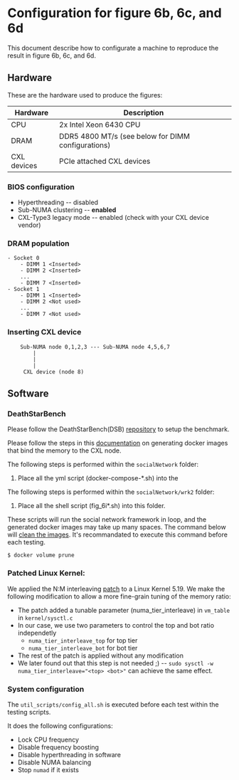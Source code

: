 # Configuration for figure 6b, 6c, and 6d
This document describe how to configurate a machine to reproduce the result in figure 6b, 6c, and 6d.

## Hardware
These are the hardware used to produce the figures:

| Hardware | Description |
| -------- | ----------- |
| CPU | 2x Intel Xeon 6430 CPU |
| DRAM | DDR5 4800 MT/s (see below for DIMM configurations)|
| CXL devices | PCIe attached CXL devices |

### BIOS configuration
* Hyperthreading -- disabled
* Sub-NUMA clustering -- **enabled**
* CXL-Type3 legacy mode -- enabled (check with your CXL device vendor)

### DRAM population
```
- Socket 0
    - DIMM 1 <Inserted>
    - DIMM 2 <Inserted>
    ...
    - DIMM 7 <Inserted>
- Socket 1
    - DIMM 1 <Inserted>
    - DIMM 2 <Not used>
    ...
    - DIMM 7 <Not used>
```

### Inserting CXL device
```
    Sub-NUMA node 0,1,2,3 --- Sub-NUMA node 4,5,6,7
        |
        |
        |
     CXL device (node 8)
```

## Software
### DeathStarBench
Please follow the DeathStarBench(DSB) [repository](https://github.com/delimitrou/DeathStarBench) to setup the benchmark.

Please follow the steps in this [documentation](database_bind.pdf) on generating docker images that bind the memory to the CXL node.

The following steps is performed within the `socialNetwork` folder:
1. Place all the yml script (docker-compose-\*.sh) into the 

The following steps is performed within the `socialNetwork/wrk2` folder:
1. Place all the shell script (fig\_6i\*.sh) into this folder.

These scripts will run the social network framework in loop, and the generated docker images may take up many spaces. The command below will [clean the images](https://middleware.io/blog/docker-cleanup/). It's recommandated to execute this command before each testing.
```
$ docker volume prune
```

### Patched Linux Kernel:
We applied the N:M interleaving [patch](https://lore.kernel.org/linux-mm/YqD0%2FtzFwXvJ1gK6@cmpxchg.org/T/) to a Linux Kernel 5.19. We make the following modification to allow a more fine-grain tuning of the memory ratio:
  + The patch added a tunable parameter (numa\_tier\_interleave) in `vm_table` in `kernel/sysctl.c`
  + In our case, we use two parameters to control the top and bot ratio independetly
    * `numa_tier_interleave_top` for top tier
    * `numa_tier_interleave_bot` for bot tier
  + The rest of the patch is applied without any modification
  + We later found out that this step is not needed ;) --  `sudo sysctl -w numa_tier_interleave="<top> <bot>"` can achieve the same effect.

### System configuration
The `util_scripts/config_all.sh` is executed before each test within the testing scripts.

It does the following configurations:
* Lock CPU frequency 
* Disable frequency boosting
* Disable hyperthreading in software
* Disable NUMA balancing
* Stop `numad` if it exists
